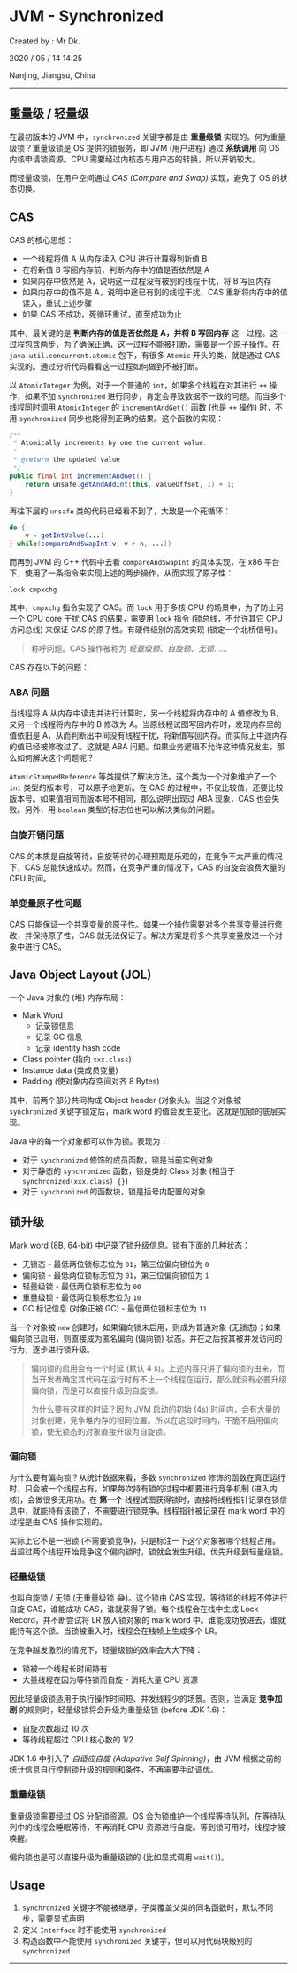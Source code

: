 # JVM - Synchronized

Created by : Mr Dk.

2020 / 05 / 14 14:25

Nanjing, Jiangsu, China

---

## 重量级 / 轻量级

在最初版本的 JVM 中，`synchronized` 关键字都是由 **重量级锁** 实现的。何为重量级锁？重量级锁是 OS 提供的锁服务，即 JVM (用户进程) 通过 **系统调用** 向 OS 内核申请锁资源。CPU 需要经过内核态与用户态的转换，所以开销较大。

而轻量级锁，在用户空间通过 _CAS (Compare and Swap)_ 实现，避免了 OS 的状态切换。

## CAS

CAS 的核心思想：

- 一个线程将值 A 从内存读入 CPU 进行计算得到新值 B
- 在将新值 B 写回内存前，判断内存中的值是否依然是 A
- 如果内存中依然是 A，说明这一过程没有被别的线程干扰，将 B 写回内存
- 如果内存中的值不是 A，说明中途已有别的线程干扰，CAS 重新将内存中的值读入，重试上述步骤
- 如果 CAS 不成功，死循环重试，直至成功为止

其中，最关键的是 **判断内存的值是否依然是 A，并将 B 写回内存** 这一过程。这一过程包含两步，为了确保正确，这一过程不能被打断，需要是一个原子操作。在 `java.util.concurrent.atomic` 包下，有很多 `Atomic` 开头的类，就是通过 CAS 实现的。通过分析代码看看这一过程如何做到不被打断。

以 `AtomicInteger` 为例。对于一个普通的 `int`，如果多个线程在对其进行 `++` 操作，如果不加 `synchronized` 进行同步，肯定会导致数据不一致的问题。而当多个线程同时调用 `AtomicInteger` 的 `incrementAndGet()` 函数 (也是 `++` 操作) 时，不用 `synchronized` 同步也能得到正确的结果。这个函数的实现：

```java
/**
 * Atomically increments by one the current value.
 *
 * @return the updated value
 */
public final int incrementAndGet() {
    return unsafe.getAndAddInt(this, valueOffset, 1) + 1;
}
```

再往下层的 `unsafe` 类的代码已经看不到了，大致是一个死循环：

```java
do {
    v = getIntValue(...)
} while(compareAndSwapInt(v, v + n, ...))
```

而再到 JVM 的 C++ 代码中去看 `compareAndSwapInt` 的具体实现，在 x86 平台下，使用了一条指令来实现上述的两步操作，从而实现了原子性：

```
lock cmpxchg
```

其中，`cmpxchg` 指令实现了 CAS。而 `lock` 用于多核 CPU 的场景中，为了防止另一个 CPU core 干扰 CAS 的结果，需要用 `lock` 指令 (锁总线，不允许其它 CPU 访问总线) 来保证 CAS 的原子性。有硬件级别的高效实现 (锁定一个北桥信号)。

> 称呼问题。CAS 操作被称为 _轻量级锁_、_自旋锁_、_无锁_......

CAS 存在以下的问题：

### ABA 问题

当线程将 A 从内存中读走并进行计算时，另一个线程将内存中的 A 值修改为 B，又另一个线程将内存中的 B 修改为 A。当原线程试图写回内存时，发现内存里的值依旧是 A，从而判断出中间没有线程干扰，将新值写回内存。而实际上中途内存的值已经被修改过了。这就是 ABA 问题。如果业务逻辑不允许这种情况发生，那么如何解决这个问题呢？

`AtomicStampedReference` 等类提供了解决方法。这个类为一个对象维护了一个 `int` 类型的版本号，可以原子地更新。在 CAS 的过程中，不仅比较值，还要比较版本号。如果值相同而版本号不相同，那么说明出现过 ABA 现象，CAS 也会失败。另外，用 `boolean` 类型的标志位也可以解决类似的问题。

### 自旋开销问题

CAS 的本质是自旋等待，自旋等待的心理预期是乐观的，在竞争不太严重的情况下，CAS 总能快速成功。然而，在竞争严重的情况下，CAS 的自旋会浪费大量的 CPU 时间。

### 单变量原子性问题

CAS 只能保证一个共享变量的原子性。如果一个操作需要对多个共享变量进行修改，并保持原子性，CAS 就无法保证了。解决方案是将多个共享变量放进一个对象中进行 CAS。

## Java Object Layout (JOL)

一个 Java 对象的 (堆) 内存布局：

- Mark Word
  - 记录锁信息
  - 记录 GC 信息
  - 记录 identity hash code
- Class pointer (指向 `xxx.class`)
- Instance data (类成员变量)
- Padding (使对象内存空间对齐 8 Bytes)

其中，前两个部分共同构成 Object header (对象头)。当这个对象被 `synchronized` 关键字锁定后，mark word 的值会发生变化。这就是加锁的底层实现。

Java 中的每一个对象都可以作为锁。表现为：

- 对于 `synchronized` 修饰的成员函数，锁是当前实例对象
- 对于静态的 `synchronized` 函数，锁是类的 Class 对象 (相当于 `synchronized(xxx.class) {}`)
- 对于 `synchronized` 的函数块，锁是括号内配置的对象

## 锁升级

Mark word (8B, 64-bit) 中记录了锁升级信息。锁有下面的几种状态：

- 无锁态 - 最低两位锁标志位为 `01`，第三位偏向锁位为 `0`
- 偏向锁 - 最低两位锁标志位为 `01`，第三位偏向锁位为 `1`
- 轻量级锁 - 最低两位锁标志位为 `00`
- 重量级锁 - 最低两位锁标志位为 `10`
- GC 标记信息 (对象正被 GC) - 最低两位锁标志位为 `11`

当一个对象被 `new` 创建时，如果偏向锁未启用，则成为普通对象 (无锁态)；如果偏向锁已启用，则直接成为匿名偏向 (偏向锁) 状态。并在之后按其被并发访问的行为，逐步进行锁升级。

> 偏向锁的启用会有一个时延 (默认 4 s)。上述内容只讲了偏向锁的由来，而当开发者确定其代码在运行时有不止一个线程在运行，那么就没有必要升级偏向锁，而是可以直接升级到自旋锁。
>
> 为什么要有这样的时延？因为 JVM 启动的初始 (4s) 时间内，会有大量的对象创建，竞争堆内存的相同位置。所以在这段时间内，干脆不启用偏向锁，使无锁态的对象直接升级为自旋锁。

### 偏向锁

为什么要有偏向锁？从统计数据来看，多数 `synchronized` 修饰的函数在真正运行时，只会被一个线程占有。如果每次持有锁的过程中都要进行竞争机制 (进入内核)，会做很多无用功。在 **第一个** 线程试图获得锁时，直接将线程指针记录在锁信息中，就能持有该锁了，不需要进行锁竞争。线程指针被记录在 mark word 中的过程是由 CAS 操作实现的。

实际上它不是一把锁 (不需要锁竞争)，只是标注一下这个对象被哪个线程占用。当超过两个线程开始竞争这个偏向锁时，锁就会发生升级。优先升级到轻量级锁。

### 轻量级锁

也叫自旋锁 / 无锁 (无重量级锁 😂)。这个锁由 CAS 实现。等待锁的线程不停进行自旋 CAS，谁能成功 CAS，谁就获得了锁。每个线程会在栈中生成 Lock Record，并不断尝试将 LR 放入锁对象的 mark word 中。谁能成功放进去，谁就能持有这个锁。当锁被重入时，线程会在栈帧上生成多个 LR。

在竞争越发激烈的情况下，轻量级锁的效率会大大下降：

- 锁被一个线程长时间持有
- 大量线程在因为等待锁而自旋 - 消耗大量 CPU 资源

因此轻量级锁适用于执行操作时间短、并发线程少的场景。否则，当满足 **竞争加剧** 的规则时，轻量级锁将会升级为重量级锁 (before JDK 1.6)：

- 自旋次数超过 10 次
- 等待线程超过 CPU 核心数的 1/2

JDK 1.6 中引入了 _自适应自旋 (Adapative Self Spinning)_，由 JVM 根据之前的统计信息自行控制锁升级的规则和条件，不再需要手动调优。

### 重量级锁

重量级锁需要经过 OS 分配锁资源。OS 会为锁维护一个线程等待队列，在等待队列中的线程会睡眠等待，不再消耗 CPU 资源进行自旋。等到锁可用时，线程才被唤醒。

偏向锁也是可以直接升级为重量级锁的 (比如显式调用 `wait()`)。

## Usage

1. `synchronized` 关键字不能被继承，子类覆盖父类的同名函数时，默认不同步，需要显式声明
2. 定义 `Interface` 时不能使用 `synchronized`
3. 构造函数中不能使用 `synchronized` 关键字，但可以用代码块级别的 `synchronized`

---
